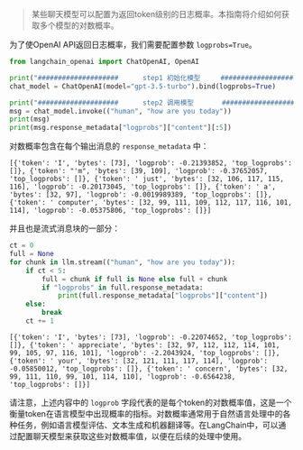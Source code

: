 > 某些聊天模型可以配置为返回token级别的日志概率。本指南将介绍如何获取多个模型的对数概率。

为了使OpenAI API返回日志概率，我们需要配置参数 `logprobs=True`。

```python
from langchain_openai import ChatOpenAI, OpenAI

print("####################      step1 初始化模型     ####################")
chat_model = ChatOpenAI(model="gpt-3.5-turbo").bind(logprobs=True)

print("####################      step2 调用模型       ####################")
msg = chat_model.invoke(("human", "how are you today"))
print(msg)
print(msg.response_metadata["logprobs"]["content"][:5])
```

对数概率包含在每个输出消息的 `response_metadata` 中：

```text
[{'token': 'I', 'bytes': [73], 'logprob': -0.21393852, 'top_logprobs': []}, {'token': "'m", 'bytes': [39, 109], 'logprob': -0.37652057, 'top_logprobs': []}, {'token': ' just', 'bytes': [32, 106, 117, 115, 116], 'logprob': -0.20173045, 'top_logprobs': []}, {'token': ' a', 'bytes': [32, 97], 'logprob': -0.0019989389, 'top_logprobs': []}, {'token': ' computer', 'bytes': [32, 99, 111, 109, 112, 117, 116, 101, 114], 'logprob': -0.05375806, 'top_logprobs': []}]
```

并且也是流式消息块的一部分：

```python
ct = 0
full = None
for chunk in llm.stream(("human", "how are you today")):
    if ct < 5:
        full = chunk if full is None else full + chunk
        if "logprobs" in full.response_metadata:
            print(full.response_metadata["logprobs"]["content"])
    else:
        break
    ct += 1
```

```text
[{'token': 'I', 'bytes': [73], 'logprob': -0.22074652, 'top_logprobs': []}, {'token': ' appreciate', 'bytes': [32, 97, 112, 112, 114, 101, 99, 105, 97, 116, 101], 'logprob': -2.2043924, 'top_logprobs': []}, {'token': ' your', 'bytes': [32, 121, 111, 117, 114], 'logprob': -0.05850012, 'top_logprobs': []}, {'token': ' concern', 'bytes': [32, 99, 111, 110, 99, 101, 114, 110], 'logprob': -0.6564238, 'top_logprobs': []}]
```

请注意，上述内容中的 `logprob` 字段代表的是每个token的对数概率值，这是一个衡量token在语言模型中出现概率的指标。对数概率通常用于自然语言处理中的各种任务，例如语言模型评估、文本生成和机器翻译等。在LangChain中，可以通过配置聊天模型来获取这些对数概率值，以便在后续的处理中使用。